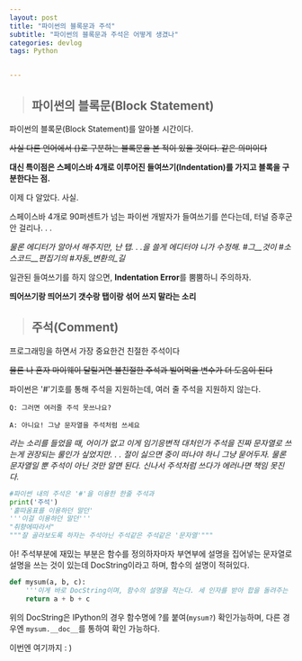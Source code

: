```yaml
---
layout: post
title: "파이썬의 블록문과 주석"
subtitle: "파이썬의 블록문과 주석은 어떻게 생겼나"
categories: devlog
tags: Python


---
```






> ## 파이썬의 블록문(Block Statement)

파이썬의 블록문(Block Statement)를 알아볼 시간이다.

~~사실 다른 언어에서 {}로 구분하는 블록문을 본 적이 있을 것이다. 같은 의미이다~~

**대신 특이점은 스페이스바 4개로 이루어진 들여쓰기(Indentation)를 가지고 블록을 구분한다는 점.**

이제 다 알았다. 사실.

스페이스바 4개로 90퍼센트가 넘는 파이썬 개발자가 들여쓰기를 쓴다는데, 터널 증후군 안 걸리나. . .

*물론 에디터가 알아서 해주지만, 난 탭. . .을 쓸게 에디터야 니가 수정해. #그\__것이 #소스코드\__편집기의 #자동\_변환의\_길*



일관된 들여쓰기를 하지 않으면, **Indentation Error**를 뿜뿜하니 주의하자.

**띄어쓰기랑 띄어쓰기 갯수랑 탭이랑 섞어 쓰지 말라는 소리**



> ## 주석(Comment)

프로그래밍을 하면서 가장 중요한건 친절한 주석이다

~~물론 나 혼자 마이웨이 달릴거면 불친절한 주석과 빌어먹을 변수가 더 도움이 된다~~



파이썬은 '#'기호를 통해 주석을 지원하는데, 여러 줄 주석을 지원하지 않는다.

```
Q: 그러면 여러줄 주석 못쓰나요?

A: 아니요! 그냥 문자열을 주석처럼 쓰세요
```

*라는 소리를 들었을 때, 어이가 없고 이게 임기응변적 대처인가 주석을 진짜 문자열로 쓰는게 권장되는 룰인가 싶었지만. . . 절이 싫으면 중이 떠나야 하니 그냥 묻어두자. 물론 문자열일 뿐 주석이 아닌 것만 알면 된다. 신나서 주석처럼 쓰다가 에러나면 책임 못진다.*

```python
#파이썬 내의 주석은 '#'을 이용한 한줄 주석과
print('주석')
'홑따옴표를 이용하던 말던'
'''이걸 이용하던 말던'''
"취향에따라서"
"""잘 골라보도록 하자는 주석아닌 주석같은 주석같은 '문자열'"""
```



아! 주석부분에 재밌는 부분은 함수를 정의하자마자 부연부에 설명을 집어넣는 문자열로 설명을 쓰는 것이 있는데 DocString이라고 하며, 함수의 설명이 적혀있다.

```python
def mysum(a, b, c):
    '''이게 바로 DocString이며, 함수의 설명을 적는다. 세 인자를 받아 합을 돌려주는 함수'''
    return a + b + c
```

위의 DocString은 IPython의 경우 함수명에 ?를 붙여(`mysum?`) 확인가능하며, 다른 경우엔 `mysum.__doc__`를 통하여 확인 가능하다.



이번엔 여기까지 : )

